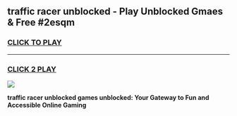 
## traffic racer unblocked - Play Unblocked Gmaes & Free #2esqm
<h3>
<a href="https://news.freeplayer.one?title=traffic_racer_unblocked&ref=24F">CLICK TO PLAY</a></h3>
<hr>

<h3>
<a href="https://news.freeplayer.one?title=traffic_racer_unblocked&ref=24F">CLICK 2 PLAY</a>
  
</h3>

<a href="https://news.freeplayer.one?title=traffic_racer_unblocked&ref=24F/"><img src="https://clearcache.store/games.png"></a>


**traffic racer unblocked games unblocked: Your Gateway to Fun and Accessible Online Gaming**
